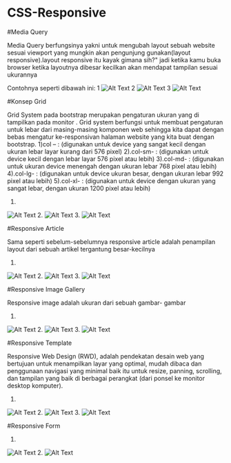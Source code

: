 # CSS-Responsive

#Media Query

Media Query berfungsinya yakni untuk mengubah layout sebuah website sesuai viewport yang mungkin akan pengunjung gunakan(layout responsive).layout responsive itu kayak gimana sih?" jadi ketika kamu buka browser ketika layoutnya dibesar kecilkan akan mendapat tampilan sesuai ukurannya

Contohnya seperti dibawah ini:
1
![Alt Text](https://github.com/divamaretta/CSS-Responsive/blob/master/Screenshot%20(161).png)
2
![Alt Text](https://github.com/divamaretta/CSS-Responsive/blob/master/query%201.JPG)
3
![Alt Text](https://github.com/divamaretta/CSS-Responsive/blob/master/query%202.JPG)

#Konsep Grid

Grid System pada bootstrap merupakan pengaturan ukuran yang di tampilkan pada monitor . Grid system berfungsi untuk membuat pengaturan untuk lebar dari masing-masing komponen web sehingga kita dapat dengan bebas mengatur ke-responsivan halaman website yang kita buat dengan bootstrap.
1)col –         :  (digunakan untuk device yang sangat kecil dengan ukuran lebar layar kurang dari 576 pixel)
2).col-sm-   : (digunakan untuk device kecil dengan lebar layar 576 pixel atau lebih)
3).col-md-   : (digunakan untuk ukuran device menengah dengan ukuran lebar 768 pixel atau lebih)
4).col-lg-     : (digunakan untuk device ukuran besar, dengan ukuran lebar 992 pixel atau lebih)
5).col-xl-     : (digunakan untuk device dengan ukuran yang sangat lebar, dengan ukuran 1200 pixel atau lebih)

1.
![Alt Text](https://github.com/divamaretta/CSS-Responsive/blob/master/Screenshot%20(162).png)
2.
![Alt Text](https://github.com/divamaretta/CSS-Responsive/blob/master/grid%201.JPG)
3.
![Alt Text](https://github.com/divamaretta/CSS-Responsive/blob/master/grid%202.JPG)

#Responsive Article

Sama seperti sebelum-sebelumnya responsive article adalah penampilan layout dari sebuah artikel tergantung besar-kecilnya

1.
![Alt Text](https://github.com/divamaretta/CSS-Responsive/blob/master/Screenshot%20(163).png)
2.
![Alt Text](https://github.com/divamaretta/CSS-Responsive/blob/master/responsive%20article%202.JPG)
3.
![Alt Text](https://github.com/divamaretta/CSS-Responsive/blob/master/responsive%20article%20%201.JPG)

#Responsive Image Gallery

Responsive image adalah ukuran dari sebuah gambar- gambar

1.
![Alt Text](https://github.com/divamaretta/CSS-Responsive/blob/master/Screenshot%20(164).png)
2.
![Alt Text](https://github.com/divamaretta/CSS-Responsive/blob/master/responsive%20image.JPG)
3.
![Alt Text](https://github.com/divamaretta/CSS-Responsive/blob/master/responsive%20image%202.JPG)

#Responsive Template

Responsive Web Design (RWD), adalah pendekatan desain web yang bertujuan untuk menampilkan layar yang optimal, mudah dibaca dan penggunaan navigasi yang minimal baik itu untuk resize, panning, scrolling, dan tampilan yang baik di berbagai perangkat (dari ponsel ke monitor desktop komputer).

1.
![Alt Text](https://github.com/divamaretta/CSS-Responsive/blob/master/Screenshot%20(166).png)
2.
![Alt Text](https://github.com/divamaretta/CSS-Responsive/blob/master/responsive%20tamplate.JPG)
3.
![Alt Text](https://github.com/divamaretta/CSS-Responsive/blob/master/responsive%20tamplate%202.JPG)

#Responsive Form

1.
![Alt Text](https://github.com/divamaretta/CSS-Responsive/blob/master/Screenshot%20(167).png)
2.
![Alt Text](https://github.com/divamaretta/CSS-Responsive/blob/master/form.JPG)


















